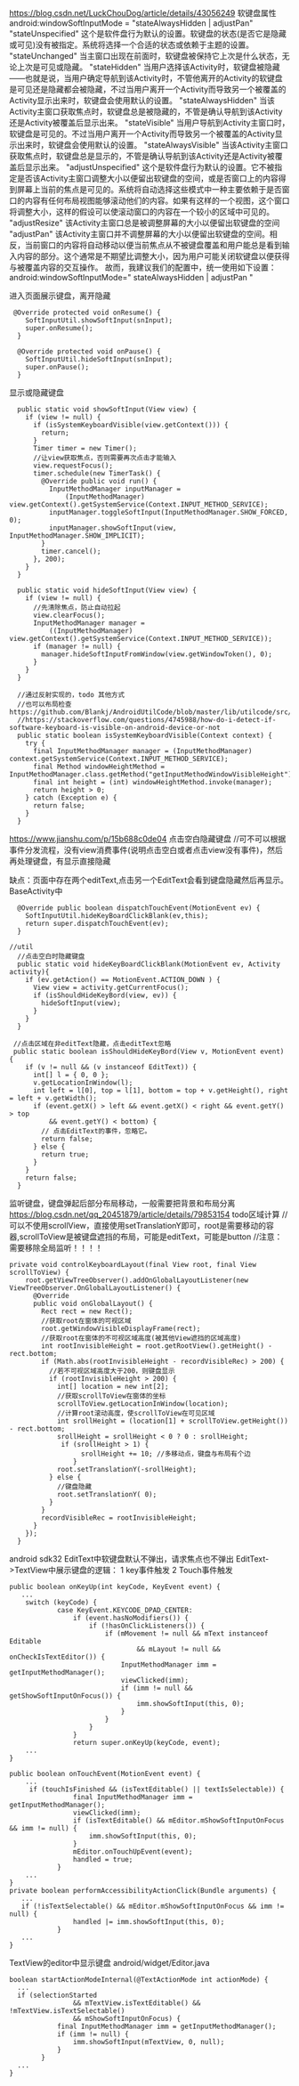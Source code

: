 
https://blog.csdn.net/LuckChouDog/article/details/43056249
软键盘属性
android:windowSoftInputMode = "stateAlwaysHidden | adjustPan"
"stateUnspecified"
这个是软件盘行为默认的设置。软键盘的状态(是否它是隐藏或可见)没有被指定。系统将选择一个合适的状态或依赖于主题的设置。
"stateUnchanged"
当主窗口出现在前面时，软键盘被保持它上次是什么状态，无论上次是可见或隐藏。
"stateHidden"
当用户选择该Activity时，软键盘被隐藏——也就是说，当用户确定导航到该Activity时，不管他离开的Activity的软键盘是可见还是隐藏都会被隐藏，不过当用户离开一个Activity而导致另一个被覆盖的Activity显示出来时，软键盘会使用默认的设置。
"stateAlwaysHidden"
当该Activity主窗口获取焦点时，软键盘总是被隐藏的，不管是确认导航到该Activity还是Activity被覆盖后显示出来。
"stateVisible"
当用户导航到Activity主窗口时，软键盘是可见的。不过当用户离开一个Activity而导致另一个被覆盖的Activity显示出来时，软键盘会使用默认的设置。
"stateAlwaysVisible"
当该Activity主窗口获取焦点时，软键盘总是显示的，不管是确认导航到该Activity还是Activity被覆盖后显示出来。
"adjustUnspecified"
这个是软件盘行为默认的设置。它不被指定是否该Activity主窗口调整大小以便留出软键盘的空间，或是否窗口上的内容得到屏幕上当前的焦点是可见的。系统将自动选择这些模式中一种主要依赖于是否窗口的内容有任何布局视图能够滚动他们的内容。如果有这样的一个视图，这个窗口将调整大小，这样的假设可以使滚动窗口的内容在一个较小的区域中可见的。
"adjustResize"
该Activity主窗口总是被调整屏幕的大小以便留出软键盘的空间
"adjustPan"
该Activity主窗口并不调整屏幕的大小以便留出软键盘的空间。相反，当前窗口的内容将自动移动以便当前焦点从不被键盘覆盖和用户能总是看到输入内容的部分。这个通常是不期望比调整大小，因为用户可能关闭软键盘以便获得与被覆盖内容的交互操作。
故而，我建议我们的配置中，统一使用如下设置：
android:windowSoftInputMode=" stateAlwaysHidden | adjustPan "


进入页面展示键盘，离开隐藏
```
 @Override protected void onResume() {
    SoftInputUtil.showSoftInput(snInput);
    super.onResume();
  }

  @Override protected void onPause() {
    SoftInputUtil.hideSoftInput(snInput);
    super.onPause();
  }
```


显示或隐藏键盘
```
  public static void showSoftInput(View view) {
    if (view != null) {
      if (isSystemKeyboardVisible(view.getContext())) {
        return;
      }
      Timer timer = new Timer();
      //让view获取焦点，否则需要再次点击才能输入
      view.requestFocus();
      timer.schedule(new TimerTask() {
        @Override public void run() {
          InputMethodManager inputManager =
              (InputMethodManager) view.getContext().getSystemService(Context.INPUT_METHOD_SERVICE);
          inputManager.toggleSoftInput(InputMethodManager.SHOW_FORCED, 0);
          inputManager.showSoftInput(view, InputMethodManager.SHOW_IMPLICIT);
        }
        timer.cancel();
      }, 200);
    }
  }

  public static void hideSoftInput(View view) {
    if (view != null) {
      //先清除焦点，防止自动拉起
      view.clearFocus();
      InputMethodManager manager =
          ((InputMethodManager) view.getContext().getSystemService(Context.INPUT_METHOD_SERVICE));
      if (manager != null) {
        manager.hideSoftInputFromWindow(view.getWindowToken(), 0);
      }
    }
  }
  
  //通过反射实现的，todo 其他方式
  //也可以布局检查 https://github.com/Blankj/AndroidUtilCode/blob/master/lib/utilcode/src/main/java/com/blankj/utilcode/util/KeyboardUtils.java
  //https://stackoverflow.com/questions/4745988/how-do-i-detect-if-software-keyboard-is-visible-on-android-device-or-not
  public static boolean isSystemKeyboardVisible(Context context) {
    try {
      final InputMethodManager manager = (InputMethodManager) context.getSystemService(Context.INPUT_METHOD_SERVICE);
      final Method windowHeightMethod = InputMethodManager.class.getMethod("getInputMethodWindowVisibleHeight");
      final int height = (int) windowHeightMethod.invoke(manager);
      return height > 0;
    } catch (Exception e) {
      return false;
    }
  }
```

https://www.jianshu.com/p/15b688c0de04
点击空白隐藏键盘
//可不可以根据事件分发流程，没有view消费事件(说明点击空白或者点击view没有事件)，然后再处理键盘，有显示直接隐藏

缺点：页面中存在两个editText,点击另一个EditText会看到键盘隐藏然后再显示。
BaseActivity中
```
  @Override public boolean dispatchTouchEvent(MotionEvent ev) {
    SoftInputUtil.hideKeyBoardClickBlank(ev,this);
    return super.dispatchTouchEvent(ev);
  }
  
//util
  //点击空白时隐藏键盘
  public static void hideKeyBoardClickBlank(MotionEvent ev, Activity activity){
    if (ev.getAction() == MotionEvent.ACTION_DOWN ) {
      View view = activity.getCurrentFocus();
      if (isShouldHideKeyBord(view, ev)) {
        hideSoftInput(view);
      }
    }
  }
 
 //点击区域在非editText隐藏，点击editText忽略
 public static boolean isShouldHideKeyBord(View v, MotionEvent event) {
    if (v != null && (v instanceof EditText)) {
      int[] l = { 0, 0 };
      v.getLocationInWindow(l);
      int left = l[0], top = l[1], bottom = top + v.getHeight(), right = left + v.getWidth();
      if (event.getX() > left && event.getX() < right && event.getY() > top
          && event.getY() < bottom) {
        // 点击EditText的事件，忽略它。
        return false;
      } else {
        return true;
      }
    }
    return false;
  }   
```


监听键盘，键盘弹起后部分布局移动，一般需要把背景和布局分离
https://blog.csdn.net/qq_20451879/article/details/79853154  todo区域计算
//可以不使用scrollView，直接使用setTranslationY即可，root是需要移动的容器,scrollToView是被键盘遮挡的布局，可能是editText，可能是button
//注意：需要移除全局监听！！！！
```
private void controlKeyboardLayout(final View root, final View scrollToView) {
    root.getViewTreeObserver().addOnGlobalLayoutListener(new ViewTreeObserver.OnGlobalLayoutListener() {
      @Override
      public void onGlobalLayout() {
        Rect rect = new Rect();
        //获取root在窗体的可视区域  
        root.getWindowVisibleDisplayFrame(rect);
        //获取root在窗体的不可视区域高度(被其他View遮挡的区域高度)
        int rootInvisibleHeight = root.getRootView().getHeight() - rect.bottom;
        if (Math.abs(rootInvisibleHeight - recordVisibleRec) > 200) {
          //若不可视区域高度大于200，则键盘显示
          if (rootInvisibleHeight > 200) {
            int[] location = new int[2];
            //获取scrollToView在窗体的坐标
            scrollToView.getLocationInWindow(location);
            //计算root滚动高度，使scrollToView在可见区域
            int srollHeight = (location[1] + scrollToView.getHeight()) - rect.bottom;
            srollHeight = srollHeight < 0 ? 0 : srollHeight;
             if (srollHeight > 1) {
                  srollHeight += 10; //多移动点，键盘与布局有个边
                }
            root.setTranslationY(-srollHeight);
          } else {
            //键盘隐藏
            root.setTranslationY( 0);
          }
        }
        recordVisibleRec = rootInvisibleHeight;
      }
    });
  }
```

android sdk32
EditText中软键盘默认不弹出，请求焦点也不弹出
EditText->TextView中展示键盘的逻辑：
1 key事件触发
2 Touch事件触发
```
public boolean onKeyUp(int keyCode, KeyEvent event) {
   ...
    switch (keyCode) {
            case KeyEvent.KEYCODE_DPAD_CENTER:
                if (event.hasNoModifiers()) {
                    if (!hasOnClickListeners()) {
                        if (mMovement != null && mText instanceof Editable
                                && mLayout != null && onCheckIsTextEditor()) {
                            InputMethodManager imm = getInputMethodManager();
                            viewClicked(imm);
                            if (imm != null && getShowSoftInputOnFocus()) {
                                imm.showSoftInput(this, 0);
                            }
                        }
                    }
                }
                return super.onKeyUp(keyCode, event);
    ...            
}

public boolean onTouchEvent(MotionEvent event) {
    ...
     if (touchIsFinished && (isTextEditable() || textIsSelectable)) {
                final InputMethodManager imm = getInputMethodManager();
                viewClicked(imm);
                if (isTextEditable() && mEditor.mShowSoftInputOnFocus && imm != null) {
                    imm.showSoftInput(this, 0);
                }
                mEditor.onTouchUpEvent(event);
                handled = true;
            }
    ...        
}
private boolean performAccessibilityActionClick(Bundle arguments) {
   ...
   if (!isTextSelectable() && mEditor.mShowSoftInputOnFocus && imm != null) {
                handled |= imm.showSoftInput(this, 0);
            }
   ...         
}
```
TextView的editor中显示键盘
android/widget/Editor.java
```
boolean startActionModeInternal(@TextActionMode int actionMode) {
  ...
  if (selectionStarted
                && mTextView.isTextEditable() && !mTextView.isTextSelectable()
                && mShowSoftInputOnFocus) {
            final InputMethodManager imm = getInputMethodManager();
            if (imm != null) {
                imm.showSoftInput(mTextView, 0, null);
            }
        }
  ...      
}
```